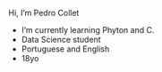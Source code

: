 Hi, I’m Pedro Collet
- I’m currently learning Phyton and C.
- Data Science student
- Portuguese and English
- 18yo
